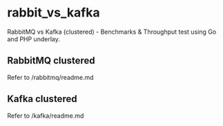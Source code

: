 # rabbit_vs_kafka
RabbitMQ vs Kafka (clustered) - Benchmarks &amp; Throughput test using Go and PHP underlay.

## RabbitMQ clustered
Refer to /rabbitmq/readme.md

## Kafka clustered
Refer to /kafka/readme.md
